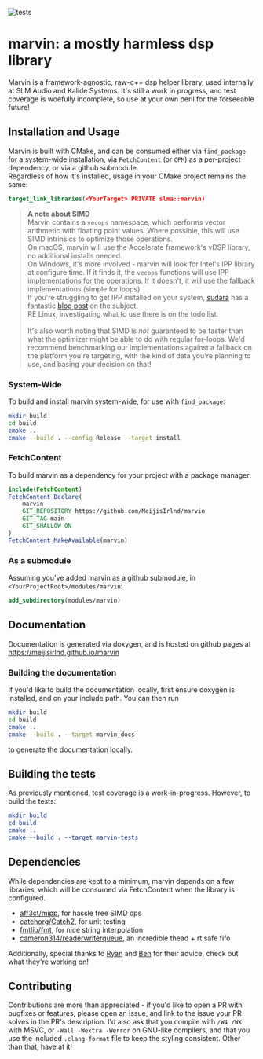 ![tests](https://github.com/MeijisIrlnd/marvin/actions/workflows/unit-test.yml/badge.svg)
# marvin: a mostly harmless dsp library
Marvin is a framework-agnostic, raw-c++ dsp helper library, used internally at SLM Audio and Kalide Systems. It's still a work in progress, and test coverage is woefully incomplete, so use at your own peril for the forseeable future!

## Installation and Usage
Marvin is built with CMake, and can be consumed either via `find_package` for a system-wide installation, via `FetchContent` (or `CPM`) as a per-project dependency, or via a github submodule. <br>
Regardless of how it's installed, usage in your CMake project remains the same:
```cmake
target_link_libraries(<YourTarget> PRIVATE slma::marvin)
```
> **A note about SIMD**<br>
Marvin contains a `vecops` namespace, which performs vector arithmetic with floating point values. Where possible, this will use SIMD intrinsics to optimize those operations. <br>
On macOS, marvin will use the Accelerate framework's vDSP library, no additional installs needed. <br>
On Windows, it's more involved - marvin will look for Intel's IPP library at configure time. If it finds it, the `vecops` functions will use IPP implementations for the operations. If it doesn't, it will use the fallback implementations (simple for loops).<br> 
If you're struggling to get IPP installed on your system, [sudara](https://github.com/sudara) has a fantastic [blog post](https://melatonin.dev/blog/using-intel-performance-primitives-ipp-with-juce-and-cmake/) on the subject.<br>RE Linux, investigating what to use there is on the todo list.
<br><br>
It's also worth noting that SIMD is *not* guaranteed to be faster than what the optimizer might be able to do with regular for-loops. We'd recommend benchmarking our implementations against a fallback on the platform you're targeting, with the kind of data you're planning to use, and basing your decision on that!
### System-Wide
To build and install marvin system-wide, for use with `find_package`: 
```sh
mkdir build
cd build
cmake ..
cmake --build . --config Release --target install
```

### FetchContent
To build marvin as a dependency for your project with a package manager: 
```cmake
include(FetchContent)
FetchContent_Declare(
    marvin
    GIT_REPOSITORY https://github.com/MeijisIrlnd/marvin
    GIT_TAG main
    GIT_SHALLOW ON
)
FetchContent_MakeAvailable(marvin)
```
### As a submodule
Assuming you've added marvin as a github submodule, in `<YourProjectRoot>/modules/marvin`:
```cmake
add_subdirectory(modules/marvin)
```
## Documentation
Documentation is generated via doxygen, and is hosted on github pages at https://meijisirlnd.github.io/marvin 

### Building the documentation
If you'd like to build the documentation locally, first ensure doxygen is installed, and on your include path. You can then run
```sh
mkdir build
cd build
cmake ..
cmake --build . --target marvin_docs
```
to generate the documentation locally.
## Building the tests
As previously mentioned, test coverage is a work-in-progress. However, to build the tests: 
```cmake
mkdir build
cd build 
cmake ..
cmake --build . --target marvin-tests
```

## Dependencies 
While dependencies are kept to a minimum, marvin depends on a few libraries, which will be consumed via FetchContent when the library is configured. 
- [aff3ct/mipp](https://github.com/aff3ct/MIPP), for hassle free SIMD ops
- [catchorg/Catch2](https://github.com/catchorg/Catch2), for unit testing
- [fmtlib/fmt](https://github.com/fmtlib/fmt), for nice string interpolation
- [cameron314/readerwriterqueue](https://github.com/cameron314/readerwriterqueue), an incredible thead + rt safe fifo

Additionally, special thanks to [Ryan](https://github.com/ryanjeffares) and [Ben](https://github.com/benthevining) for their advice, check out what they're working on!

## Contributing
Contributions are more than appreciated - if you'd like to open a PR with bugfixes or features, please open an issue, and link to the issue your PR solves in the PR's description. I'd also ask that you compile with `/W4 /WX` with MSVC, or `-Wall -Wextra -Werror` on GNU-like compilers, and that you use the included `.clang-format` file to keep the styling consistent. Other than that, have at it!

